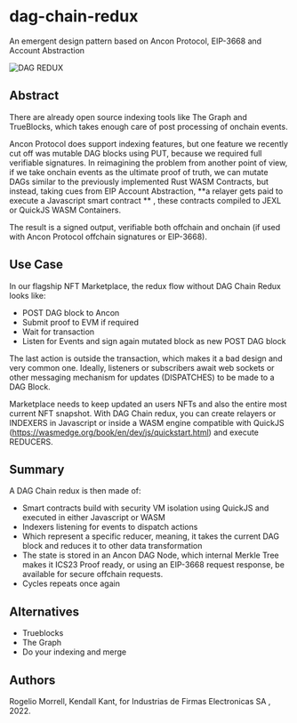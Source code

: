 # dag-chain-redux
An emergent design pattern based on Ancon Protocol, EIP-3668 and Account Abstraction

![DAG REDUX](https://user-images.githubusercontent.com/1248071/155858908-13282b5a-6612-4783-b9f3-9c4194f01ef3.svg)


## Abstract

There are already open source indexing tools like The Graph and TrueBlocks, which takes enough care of post processing of onchain events.

Ancon Protocol does support indexing features, but one feature we recently cut off was mutable DAG blocks using PUT, because we required full verifiable signatures. In reimagining the problem from another point of view, if we take onchain events as the ultimate proof of truth, we can mutate DAGs similar to the previously implemented Rust WASM Contracts, but instead, taking cues from EIP Account Abstraction, **a relayer gets paid to execute a Javascript smart contract ** , these contracts compiled to JEXL or QuickJS WASM Containers.

The result is a signed output, verifiable both offchain and onchain (if used with Ancon Protocol offchain signatures or EIP-3668).


## Use Case

In our flagship NFT Marketplace, the redux flow without DAG Chain Redux looks like:

- POST DAG block to Ancon
- Submit proof to EVM if required
- Wait for transaction
- Listen for Events and sign again mutated block as new POST DAG block

The last action is outside the transaction, which makes it a bad design and very common one. Ideally, listeners or subscribers await web sockets or other messaging mechanism for updates (DISPATCHES) to be made to a DAG Block.

Marketplace needs to keep updated an users NFTs and also the entire most current NFT snapshot. With DAG Chain redux, you can create relayers or INDEXERS in Javascript or inside a WASM engine compatible with QuickJS (https://wasmedge.org/book/en/dev/js/quickstart.html) and execute REDUCERS.

## Summary

A DAG Chain redux is then made of:

- Smart contracts build with security VM isolation using QuickJS and executed in either Javascript or WASM
- Indexers listening for events to dispatch actions
- Which represent a specific reducer, meaning, it takes the current DAG block and reduces it to other data transformation
- The state is stored in an Ancon DAG Node, which internal Merkle Tree makes it ICS23 Proof ready, or using an EIP-3668 request response, be available for secure offchain requests.
- Cycles repeats once again

## Alternatives

- Trueblocks
- The Graph
- Do your indexing and merge

## Authors

Rogelio Morrell, Kendall Kant, for Industrias de Firmas Electronicas SA , 2022. 

